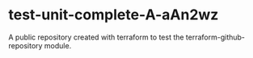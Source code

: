 # test-unit-complete-A-aAn2wz
A public repository created with terraform to test the terraform-github-repository module.
